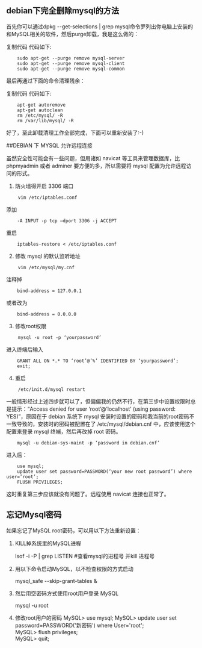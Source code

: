 ## debian下完全删除mysql的方法

首先你可以通过dpkg --get-selections | grep mysql命令罗列出你电脑上安装的和MySQL相关的软件，然后purge卸载，我是这么做的：

复制代码 代码如下:

		sudo apt-get --purge remove mysql-server
		sudo apt-get --purge remove mysql-client
		sudo apt-get --purge remove mysql-common

最后再通过下面的命令清理残余：

复制代码 代码如下:

		apt-get autoremove
		apt-get autoclean
		rm /etc/mysql/ -R
		rm /var/lib/mysql/ -R

好了，至此卸载清理工作全部完成，下面可以重新安装了:-)

##DEBIAN 下 MYSQL 允许远程连接

虽然安全性可能会有一些问题，但用诸如 navicat 等工具来管理数据库，比 phpmyadmin 或者 adminer 要方便的多，所以需要将 mysql 配置为允许远程访问的形式。

1. 防火墙得开启 3306 端口

		vim /etc/iptables.conf

添加

		-A INPUT -p tcp –dport 3306 -j ACCEPT

重启

		iptables-restore < /etc/iptables.conf

2. 修改 mysql 的默认监听地址

		vim /etc/mysql/my.cnf

注释掉

		bind-address = 127.0.0.1

或者改为

		bind-address = 0.0.0.0

3. 修改root权限

		mysql -u root -p ‘yourpassword’

进入终端后输入

		GRANT ALL ON *.* TO ‘root’@’%’ IDENTIFIED BY ‘yourpassword’;
		exit;

4. 重启

		/etc/init.d/mysql restart

一般情形经过上述四步就可以了，但偏偏我的仍然不行，在第三步中设置权限时总是提示：“Access denied for user ‘root’@’localhost’ (using password: YES)”，原因在于 debian 系统下 mysql 安装时设置的密码和我当前的root密码不一致导致的，安装时的密码被配置在了 /etc/mysql/debian.cnf 中，应该使用这个配置来登录 mysql 终端，然后再改掉 root 密码。

		mysql -u debian-sys-maint -p ‘password in debian.cnf’

进入后：

		use mysql;
		update user set password=PASSWORD(‘your new root password’) where user=’root’;
		FLUSH PRIVILEGES;

这时重复第三步应该就没有问题了。远程使用 navicat 连接也正常了。

## 忘记Mysql密码

如果忘记了MySQL root密码，可以用以下方法重新设置：

1. KILL掉系统里的MySQL进程

    lsof -i -P | grep LISTEN
    #查看mysql的进程号 并kill 进程号

2. 用以下命令启动MySQL，以不检查权限的方式启动

    mysql_safe --skip-grant-tables &

3. 然后用空密码方式使用root用户登录 MySQL

    mysql -u root

4. 修改root用户的密码
	MySQL> use mysql;
    MySQL> update user set password=PASSWORD('新密码') where User='root';  
    MySQL> flush privileges;  
    MySQL> quit;
